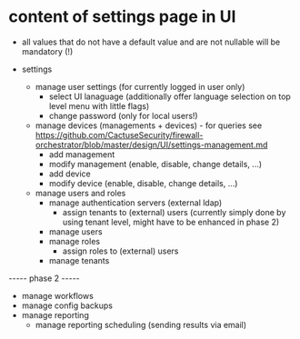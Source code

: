 # content of settings page in UI
- all values that do not have a default value and are not nullable will be mandatory (!)

- settings
  - manage user settings (for currently logged in user only)
    - select UI lanaguage (additionally offer language selection on top level menu with little flags)
    - change password (only for local users!)
  - manage devices (managements + devices) - for queries see <https://github.com/CactuseSecurity/firewall-orchestrator/blob/master/design/UI/settings-management.md>
    - add management
    - modify management (enable, disable, change details, ...)
    - add device
    - modify device (enable, disable, change details, ...)
  - manage users and roles
    - manage authentication servers (external ldap)
      - assign tenants to (external) users (currently simply done by using tenant level, might have to be enhanced in phase 2)
    - manage users
    - manage roles
      - assign roles to (external) users
    - manage tenants

----- phase 2 -----

  - manage workflows
  - manage config backups
  - manage reporting
    - manage reporting scheduling (sending results via email)
